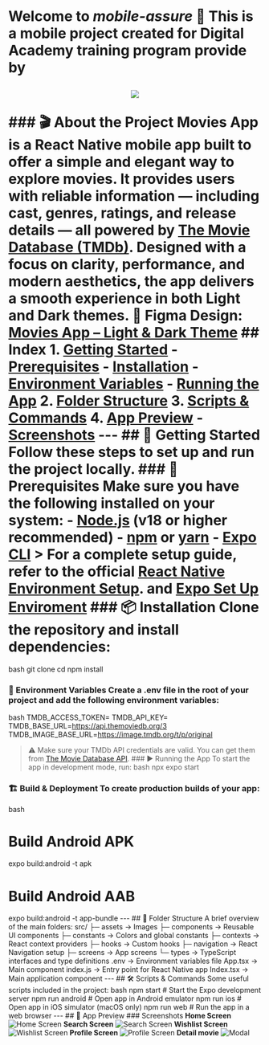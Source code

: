 # Welcome to _mobile-assure_ 📱 This is a mobile project created for **Digital Academy** training program provide by <p align="center"> <a> <img src="https://tse4.mm.bing.net/th/id/OIP.rlM39EHU1JE8Q-UMBkpGiAAAAA?rs=1&pid=ImgDetMain&o=7&rm=3" /> </a> </p> ### 🎬 About the Project **Movies App** is a **React Native** mobile app built to offer a **simple and elegant way to explore movies**. It provides users with **reliable information** — including cast, genres, ratings, and release details — all powered by [**The Movie Database (TMDb)**](https://www.themoviedb.org/). Designed with a focus on **clarity, performance, and modern aesthetics**, the app delivers a smooth experience in both **Light and Dark themes**. 🎨 **Figma Design:** [Movies App – Light & Dark Theme](https://www.figma.com/design/ku48eB0asVO5bmJFPDEGOD/Movies-mobile-app-home---Light---Dark--Community-?node-id=203-1309&p=f&t=uSFdgiceMk50ZV8B-0) ## Index 1. [Getting Started](#getting-started) - [Prerequisites](#prerequisites) - [Installation](#installation) - [Environment Variables](#environment-variables) - [Running the App](#running-the-app) 2. [Folder Structure](#folder-structure) 3. [Scripts & Commands](#scripts--commands) 4. [App Preview](#app-preview) - [Screenshots](#screenshots) --- ## 🚀 Getting Started Follow these steps to set up and run the project locally. ### 🧩 Prerequisites Make sure you have the following installed on your system: - [Node.js](https://nodejs.org/) (v18 or higher recommended) - [npm](https://www.npmjs.com/) or [yarn](https://yarnpkg.com/) - [Expo CLI](https://docs.expo.dev/get-started/installation/) > For a complete setup guide, refer to the official [React Native Environment Setup](https://reactnative.dev/docs/set-up-your-environment). and [Expo Set Up Enviroment](https://docs.expo.dev/get-started/set-up-your-environment/?mode=development-build&platform=android&device=simulated) ### 📦 Installation Clone the repository and install dependencies:
bash
git clone <your-repo-url>
cd <your-project-folder>
npm install
### 🔑 Environment Variables Create a .env file in the root of your project and add the following environment variables:
bash
TMDB_ACCESS_TOKEN=
TMDB_API_KEY=
TMDB_BASE_URL=https://api.themoviedb.org/3
TMDB_IMAGE_BASE_URL=https://image.tmdb.org/t/p/original
> ⚠️ Make sure your TMDb API credentials are valid. You can get them from [The Movie Database API](https://www.themoviedb.org/settings/api). ### ▶️ Running the App To start the app in development mode, run:
bash
npx expo start
### 🏗 Build & Deployment To create production builds of your app:
bash
# Build Android APK
expo build:android -t apk

# Build Android AAB
expo build:android -t app-bundle
--- ## 📁 Folder Structure A brief overview of the main folders:
src/
  ├─ assets     → Images
  ├─ components → Reusable UI components
  ├─ constants  → Colors and global constants
  ├─ contexts   → React context providers
  ├─ hooks      → Custom hooks
  ├─ navigation → React Navigation setup
  ├─ screens    → App screens
  └─ types      → TypeScript interfaces and type definitions
.env            → Environment variables file
App.tsx         → Main component
index.js        → Entry point for React Native app
Index.tsx       → Main application component
--- ## 🛠 Scripts & Commands Some useful scripts included in the project:
bash
npm start          # Start the Expo development server
npm run android    # Open app in Android emulator
npm run ios        # Open app in iOS simulator (macOS only)
npm run web        # Run the app in a web browser
--- ## 📱 App Preview ### Screenshots **Home Screen** ![Home Screen](https://i.imgur.com/VuwzmnM.png) **Search Screen** ![Search Screen](https://i.imgur.com/Joh3Q0P.png) **Wishlist Screen** ![Wishlist Screen](https://i.imgur.com/DAapV4o.png) **Profile Screen** ![Profile Screen](https://i.imgur.com/Dmp8qGf.png) **Detail movie** ![Modal](https://i.imgur.com/VNzXeLX.png)
